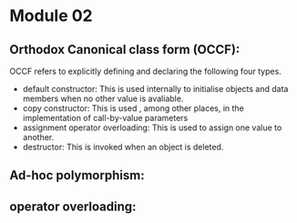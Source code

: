 # Module 02

## Orthodox Canonical class form (OCCF):

OCCF refers to explicitly defining and declaring the following four types.

- default constructor: This is used internally to initialise objects and data members when no other value is avaliable.
- copy constructor: This is used , among other places, in the implementation of call-by-value parameters
- assignment operator overloading: This is used to assign one value to another.
- destructor: This is invoked when an object is deleted.
## Ad-hoc polymorphism:

## operator overloading:
